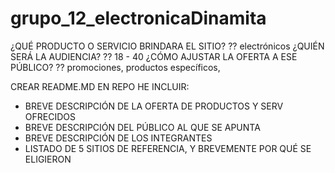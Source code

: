 # grupo_12_electronicaDinamita
¿QUÉ PRODUCTO O SERVICIO BRINDARA EL SITIO?     ?? electrónicos
¿QUIÉN SERÁ LA AUDIENCIA?       ?? 18 - 40
¿CÓMO AJUSTAR LA OFERTA A ESE PÚBLICO?   ??  promociones, productos específicos, 

CREAR README.MD EN REPO HE INCLUIR:
- BREVE DESCRIPCIÓN DE LA OFERTA DE PRODUCTOS Y SERV OFRECIDOS 
- BREVE DESCRIPCIÓN DEL PÚBLICO AL QUE SE APUNTA
- BREVE DESCRIPCIÓN DE LOS INTEGRANTES
- LISTADO DE 5 SITIOS DE REFERENCIA, Y BREVEMENTE POR QUÉ SE ELIGIERON

